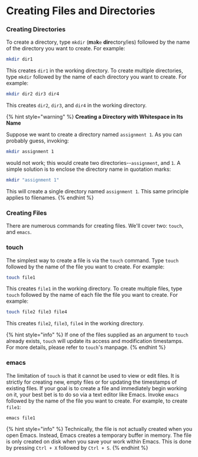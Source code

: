 # Creating Files and Directories

### Creating Directories

To create a directory, type `mkdir` (**m**a**k**`e` **dir**ectory/ies) followed by the name of the directory you want to create. For example:

```bash
mkdir dir1
```

This creates `dir1` in the working directory. To create multiple directories, type `mkdir` followed by the name of each directory you want to create. For example:

```bash
mkdir dir2 dir3 dir4
```

This creates  `dir2`, `dir3`, and `dir4` in the working directory.

{% hint style="warning" %}
**Creating a Directory with Whitespace in Its Name**

Suppose we want to create a directory named `assignment 1`. As you can probably guess, invoking:

```bash
mkdir assignment 1
```

would not work; this would create two directories--`assignment`, and `1`. A simple solution is to enclose the directory name in quotation marks:

```bash
mkdir "assignment 1"
```

This will create a single directory named `assignment 1`. This same principle applies to filenames.
{% endhint %}

### Creating Files

There are numerous commands for creating files. We'll cover two: `touch`, and `emacs`.&#x20;

### touch

The simplest way to create a file is via the `touch` command. Type `touch` followed by the name of the file you want to create. For example:

```bash
touch file1
```

This creates `file1` in the working directory. To create multiple files, type `touch` followed by the name of each file the file you want to create. For example:&#x20;

```bash
touch file2 file3 file4
```

This creates `file2`, `file3`, `file4` in the working directory.

{% hint style="info" %}
If one of the files supplied as an argument to `touch` already exists, `touch` will update its access and modification timestamps. For more details, please refer to `touch`'s manpage.
{% endhint %}

### **emacs**

The limitation of `touch` is that it cannot be used to view or edit files. It is strictly for creating new, empty files or for updating the timestamps of existing files. If your goal is to create a file and immediately begin working on it, your best bet is to do so via a text editor like Emacs. Invoke `emacs` followed by the name of the file you want to create. For example, to create `file1`:

```
emacs file1
```

{% hint style="info" %}
Technically, the file is not actually created when you open Emacs. Instead, Emacs creates a temporary buffer in memory. The file is only created on disk when you save your work within Emacs. This is done by pressing `Ctrl + X` followed by `Ctrl + S`.
{% endhint %}
